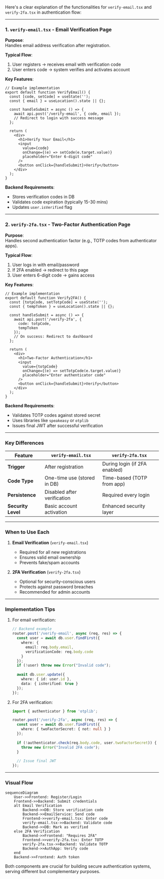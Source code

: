 Here's a clear explanation of the functionalities for `verify-email.tsx` and `verify-2fa.tsx` in authentication flow:

---

### **1. `verify-email.tsx` - Email Verification Page**
**Purpose**:  
Handles email address verification after registration.

**Typical Flow**:
1. User registers → receives email with verification code
2. User enters code → system verifies and activates account

**Key Features**:
```tsx
// Example implementation
export default function VerifyEmail() {
  const [code, setCode] = useState('');
  const { email } = useLocation().state || {};

  const handleSubmit = async () => {
    await api.post('/verify-email', { code, email });
    // Redirect to login with success message
  };

  return (
    <div>
      <h1>Verify Your Email</h1>
      <input 
        value={code}
        onChange={(e) => setCode(e.target.value)}
        placeholder="Enter 6-digit code"
      />
      <button onClick={handleSubmit}>Verify</button>
    </div>
  );
}
```

**Backend Requirements**:
- Stores verification codes in DB
- Validates code expiration (typically 15-30 mins)
- Updates `user.isVerified` flag

---

### **2. `verify-2fa.tsx` - Two-Factor Authentication Page**
**Purpose**:  
Handles second authentication factor (e.g., TOTP codes from authenticator apps).

**Typical Flow**:
1. User logs in with email/password
2. If 2FA enabled → redirect to this page
3. User enters 6-digit code → gains access

**Key Features**:
```tsx
// Example implementation
export default function Verify2FA() {
  const [totpCode, setTotpCode] = useState('');
  const { tempToken } = useLocation().state || {};

  const handleSubmit = async () => {
    await api.post('/verify-2fa', { 
      code: totpCode,
      tempToken 
    });
    // On success: Redirect to dashboard
  };

  return (
    <div>
      <h1>Two-Factor Authentication</h1>
      <input
        value={totpCode}
        onChange={(e) => setTotpCode(e.target.value)}
        placeholder="Enter authenticator code"
      />
      <button onClick={handleSubmit}>Verify</button>
    </div>
  );
}
```

**Backend Requirements**:
- Validates TOTP codes against stored secret
- Uses libraries like `speakeasy` or `otplib`
- Issues final JWT after successful verification

---

### **Key Differences**

| Feature               | `verify-email.tsx`               | `verify-2fa.tsx`                 |
|-----------------------|----------------------------------|----------------------------------|
| **Trigger**           | After registration               | During login (if 2FA enabled)    |
| **Code Type**         | One-time use (stored in DB)      | Time-based (TOTP from app)       |
| **Persistence**       | Disabled after verification      | Required every login             |
| **Security Level**    | Basic account activation         | Enhanced security layer          |

---

### **When to Use Each**

1. **Email Verification** (`verify-email.tsx`)  
   - Required for all new registrations  
   - Ensures valid email ownership  
   - Prevents fake/spam accounts  

2. **2FA Verification** (`verify-2fa.tsx`)  
   - Optional for security-conscious users  
   - Protects against password breaches  
   - Recommended for admin accounts  

---

### **Implementation Tips**

1. For email verification:
   ```ts
   // Backend example
   router.post('/verify-email', async (req, res) => {
     const user = await db.user.findFirst({
       where: { 
         email: req.body.email,
         verificationCode: req.body.code 
       }
     });
     if (!user) throw new Error("Invalid code");
     
     await db.user.update({
       where: { id: user.id },
       data: { isVerified: true }
     });
   });
   ```

2. For 2FA verification:
   ```ts
   import { authenticator } from 'otplib';
   
   router.post('/verify-2fa', async (req, res) => {
     const user = await db.user.findFirst({
       where: { twoFactorSecret: { not: null } }
     });
     
     if (!authenticator.check(req.body.code, user.twoFactorSecret)) {
       throw new Error("Invalid 2FA code");
     }
     
     // Issue final JWT
   });
   ```

---

### **Visual Flow**
```mermaid
sequenceDiagram
    User->>Frontend: Register/Login
    Frontend->>Backend: Submit credentials
    alt Email Verification
        Backend->>DB: Store verification code
        Backend->>EmailService: Send code
        Frontend->>verify-email.tsx: Enter code
        verify-email.tsx->>Backend: Validate code
        Backend->>DB: Mark as verified
    else 2FA Verification
        Backend->>Frontend: "Requires 2FA"
        Frontend->>verify-2fa.tsx: Enter TOTP
        verify-2fa.tsx->>Backend: Validate TOTP
        Backend->>AuthApp: Verify code
    end
    Backend->>Frontend: Auth token
```

Both components are crucial for building secure authentication systems, serving different but complementary purposes.
